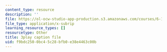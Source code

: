 ```yaml
---
content_type: resource
description: ''
file: https://ol-ocw-studio-app-production.s3.amazonaws.com/courses/6-189-multicore-programming-primer-january-iap-2007/f9bdc2500bc45c28bfb0e38e4463c00b_sOiuF18PTIs.vtt
file_type: application/x-subrip
learning_resource_types: []
resourcetype: Other
title: 3play caption file
uid: f9bdc250-0bc4-5c28-bfb0-e38e4463c00b
---
```

